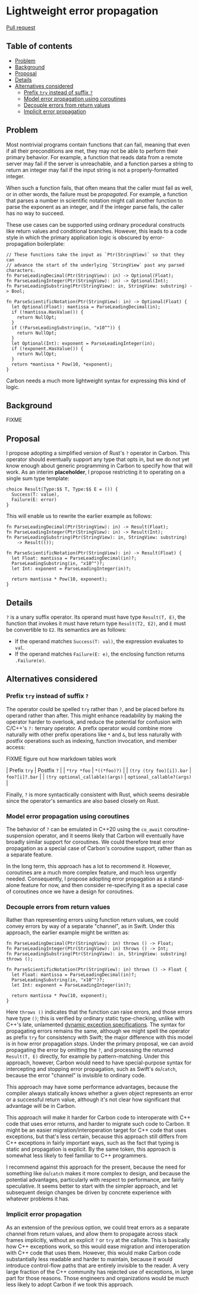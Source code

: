# Lightweight error propagation

<!--
Part of the Carbon Language project, under the Apache License v2.0 with LLVM
Exceptions. See /LICENSE for license information.
SPDX-License-Identifier: Apache-2.0 WITH LLVM-exception
-->

[Pull request](https://github.com/carbon-language/carbon-lang/pull/####)

<!-- toc -->

## Table of contents

-   [Problem](#problem)
-   [Background](#background)
-   [Proposal](#proposal)
-   [Details](#details)
-   [Alternatives considered](#alternatives-considered)
    -   [Prefix `try` instead of suffix `?`](#prefix-try-instead-of-suffix-)
    -   [Model error propagation using coroutines](#model-error-propagation-using-coroutines)
    -   [Decouple errors from return values](#decouple-errors-from-return-values)
    -   [Implicit error propagation](#implicit-error-propagation)

<!-- tocstop -->

## Problem

Most nontrivial programs contain functions that can fail, meaning that even if
all their preconditions are met, they may not be able to perform their primary
behavior. For example, a function that reads data from a remote server may fail
if the server is unreachable, and a function parses a string to return an
integer may fail if the input string is not a properly-formatted integer.

When such a function fails, that often means that the caller must fail as well,
or in other words, the failure must be _propagated_. For example, a function
that parses a number in scientific notation might call another function to parse
the exponent as an integer, and if the integer parse fails, the caller has no
way to succeed.

These use cases can be supported using ordinary procedural constructs like
return values and conditional branches. However, this leads to a code style in
which the primary application logic is obscured by error-propagation
boilerplate:

```
// These functions take the input as `Ptr(StringView)` so that they can
// advance the start of the underlying `StringView` past any parsed characters.
fn ParseLeadingDecimal(Ptr(StringView): in) -> Optional(Float);
fn ParseLeadingInteger(Ptr(StringView): in) -> Optional(Int);
fn ParseLeadingSubstring(Ptr(StringView): in, StringView: substring) -> Bool;

fn ParseScientificNotation(Ptr(StringView): in) -> Optional(Float) {
  let Optional(Float): mantissa = ParseLeadingDecimal(in);
  if (!mantissa.HasValue()) {
    return NullOpt;
  }
  if (!ParseLeadingSubstring(in, "x10^")) {
    return NullOpt;
  }
  let Optional(Int): exponent = ParseLeadingInteger(in);
  if (!exponent.HasValue()) {
    return NullOpt;
  }
  return *mantissa * Pow(10, *exponent);
}
```

Carbon needs a much more lightweight syntax for expressing this kind of logic.

## Background

FIXME

## Proposal

I propose adopting a simplified version of Rust's `?` operator in Carbon. This
operator should eventually support any type that opts in, but we do not yet know
enough about generic programming in Carbon to specify how that will work. As an
interim **placeholder**, I propose restricting it to operating on a single sum
type template:

```
choice Result(Type:$$ T, Type:$$ E = ()) {
  Success(T: value),
  Failure(E: error)
}
```

This will enable us to rewrite the earlier example as follows:

```
fn ParseLeadingDecimal(Ptr(StringView): in) -> Result(Float);
fn ParseLeadingInteger(Ptr(StringView): in) -> Result(Int);
fn ParseLeadingSubstring(Ptr(StringView): in, StringView: substring)
    -> Result(());

fn ParseScientificNotation(Ptr(StringView): in) -> Result(Float) {
  let Float: mantissa = ParseLeadingDecimal(in)?;
  ParseLeadingSubstring(in, "x10^")?;
  let Int: exponent = ParseLeadingInteger(in)?;

  return mantissa * Pow(10, exponent);
}
```

## Details

`?` is a unary suffix operator. Its operand must have type `Result(T, E)`, the
function that invokes it must have return type `Result(T2, E2)`, and `E` must be
convertible to `E2`. Its semantics are as follows:

-   If the operand matches `Success(T: val)`, the expression evaluates to `val`.
-   If the operand matches `Failure(E: e)`, the enclosing function returns
    `.Failure(e)`.

## Alternatives considered

### Prefix `try` instead of suffix `?`

The operator could be spelled `try` rather than `?`, and be placed before its
operand rather than after. This might enhance readability by making the operator
harder to overlook, and reduce the potential for confusion with C/C++'s `?:`
ternary operator. A prefix operator would combine more naturally with other
prefix operations like `*` and `&`, but less naturally with postfix operations
such as indexing, function invocation, and member access:

FIXME figure out how markdown tables work

| Prefix `try` | Postfix `?` | | `*try *foo` | `*((*foo)?)` | |
`(try (try foo)[i]).bar` | `foo?[i]?.bar` | | `(try optional_callable)(args)` |
`optional_callable?(args)` |

Finally, `?` is more syntactically consistent with Rust, which seems desirable
since the operator's semantics are also based closely on Rust.

### Model error propagation using coroutines

The behavior of `?` can be emulated in C++20 using the `co_await`
coroutine-suspension operator, and it seems likely that Carbon will eventually
have broadly similar support for coroutines. We could therefore treat error
propagation as a special case of Carbon's coroutine support, rather than as a
separate feature.

In the long term, this approach has a lot to recommend it. However, coroutines
are a much more complex feature, and much less urgently needed. Consequently, I
propose adopting error propagation as a stand-alone feature for now, and then
consider re-specifying it as a special case of coroutines once we have a design
for coroutines.

### Decouple errors from return values

Rather than representing errors using function return values, we could convey
errors by way of a separate "channel", as in Swift. Under this approach, the
earlier example might be written as:

```
fn ParseLeadingDecimal(Ptr(StringView): in) throws () -> Float;
fn ParseLeadingInteger(Ptr(StringView): in) throws () -> Int;
fn ParseLeadingSubstring(Ptr(StringView): in, StringView: substring) throws ();

fn ParseScientificNotation(Ptr(StringView): in) throws () -> Float {
  let Float: mantissa = ParseLeadingDecimal(in)?;
  ParseLeadingSubstring(in, "x10^")?;
  let Int: exponent = ParseLeadingInteger(in)?;

  return mantissa * Pow(10, exponent);
}
```

Here `throws ()` indicates that the function can raise errors, and those errors
have type `()`; this is verified by ordinary static type-checking, unlike with
C++'s late, unlamented
[dynamic exception specifications](https://en.cppreference.com/w/cpp/language/except_spec).
The syntax for propagating errors remains the same, although we might spell the
operator as prefix `try` for consistency with Swift; the major difference with
this model is in how error propagation _stops_. Under the primary proposal, we
can avoid propagating the error by omitting the `?`, and processing the returned
`Result(T, E)` directly, for example by pattern-matching. Under this approach,
however, Carbon would need to have special-purpose syntax for intercepting and
stopping error propagation, such as Swift's `do`/`catch`, because the error
"channel" is invisible to ordinary code.

This approach may have some performance advantages, because the compiler always
statically knows whether a given object represents an error or a successful
return value, although it's not clear how significant that advantage will be in
Carbon.

This approach will make it harder for Carbon code to interoperate with C++ code
that uses error returns, and harder to migrate such code to Carbon. It might be
an easier migration/interoperation target for C++ code that uses exceptions, but
that's less certain, because this approach still differs from C++ exceptions in
fairly important ways, such as the fact that typing is static and propagation is
explicit. By the same token, this approach is somewhat less likely to feel
familiar to C++ programmers.

I recommend against this approach for the present, because the need for
something like `do`/`catch` makes it more complex to design, and because the
potential advantages, particularly with respect to performance, are fairly
speculative. It seems better to start with the simpler approach, and let
subsequent design changes be driven by concrete experience with whatever
problems it has.

### Implicit error propagation

As an extension of the previous option, we could treat errors as a separate
channel from return values, and allow them to propagate across stack frames
implicitly, without an explicit `?` or `try` at the callsite. This is basically
how C++ exceptions work, so this would ease migration and interoperation with
C++ code that uses them. However, this would make Carbon code substantially less
readable and harder to maintain, because it would introduce control-flow paths
that are entirely invisible to the reader. A very large fraction of the C++
community has rejected use of exceptions, in large part for those reasons. Those
engineers and organizations would be much less likely to adopt Carbon if we took
this approach.
